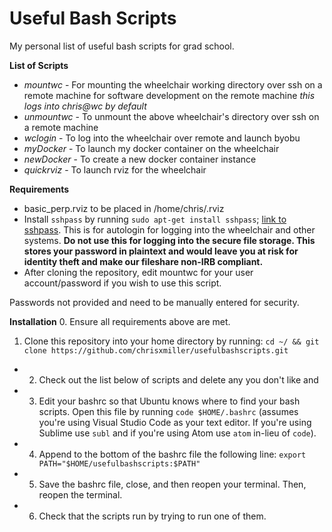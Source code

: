 # Useful Bash Scripts 
My personal list of useful bash scripts for grad school. 

 **List of Scripts** 
* *mountwc*   - For mounting the wheelchair working directory over ssh on a remote machine for software development on the remote machine *this logs into chris@wc by default*
* *unmountwc* - To unmount the above wheelchair's directory over ssh on a remote machine
* *wclogin*   - To log into the wheelchair over remote and launch byobu
* *myDocker*  - To launch my docker container on the wheelchair
* *newDocker* - To create a new docker container instance
* *quickrviz* - To launch rviz for the wheelchair 

**Requirements** 
* basic_perp.rviz to be placed in /home/chris/.rviz
* Install `sshpass` by running `sudo apt-get install sshpass`; [link to sshpass](https://gist.github.com/arunoda/7790979). This is for autologin for logging into the wheelchair and other systems. **Do not use this for logging into the secure file storage. This stores your password in plaintext and would leave you at risk for identity theft and make our fileshare non-IRB compliant.**
* After cloning the repository, edit mountwc for your user account/password if you wish to use this script. 

Passwords not provided and need to be manually entered for security. 

**Installation**
0.  Ensure all requirements above are met. 
1. Clone this repository into your home directory by running: `cd ~/ && git clone https://github.com/chrisxmiller/usefulbashscripts.git`
* 2) Check out the list below of scripts and delete any you don't like and 
* 3) Edit your bashrc so that Ubuntu knows where to find your bash scripts. Open this file by running `code $HOME/.bashrc` (assumes you're using Visual Studio Code as your text editor. If you're using Sublime use `subl` and if you're using Atom use `atom` in-lieu of `code`). 
* 4) Append to the bottom of the bashrc file the following line: `export PATH="$HOME/usefulbashscripts:$PATH"`
* 5) Save the bashrc file, close, and then reopen your terminal. Then, reopen the terminal. 
* 6) Check that the scripts run by trying to run one of them. 
